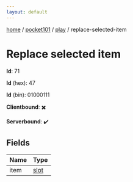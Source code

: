 ```yaml
---
layout: default
---
```


[home](/)  /  [pocket101](/protocol/pocket101)  /  [play](/protocol/pocket101/play)  /  replace-selected-item

# Replace selected item

**Id**: 71

**Id** (hex): 47

**Id** (bin): 01000111

**Clientbound**: ✖️

**Serverbound**: ✔️

## Fields

Name | Type
---|---
item | [slot](/protocol/pocket101/types/slot)
